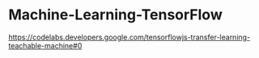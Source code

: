# Machine-Learning-TensorFlow

https://codelabs.developers.google.com/tensorflowjs-transfer-learning-teachable-machine#0
